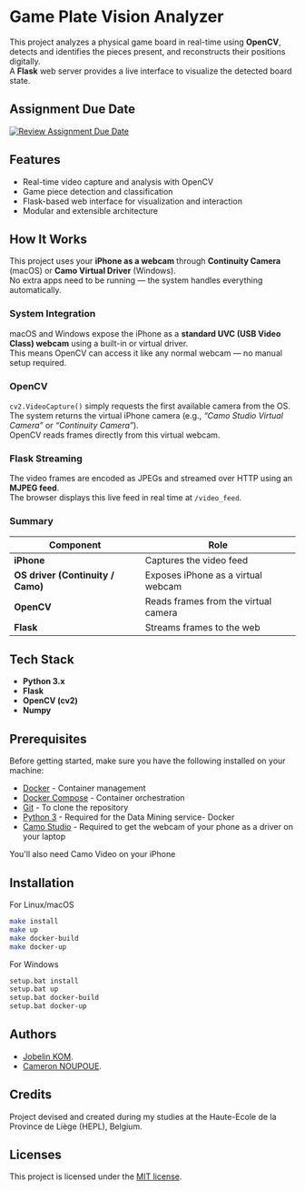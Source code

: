 # Game Plate Vision Analyzer

This project analyzes a physical game board in real-time using **OpenCV**, detects and identifies the pieces present, and reconstructs their positions digitally.  
A **Flask** web server provides a live interface to visualize the detected board state.

## Assignment Due Date

[![Review Assignment Due Date](https://classroom.github.com/assets/deadline-readme-button-22041afd0340ce965d47ae6ef1cefeee28c7c493a6346c4f15d667ab976d596c.svg)](https://classroom.github.com/a/mdfMrQS_)

## Features
- Real-time video capture and analysis with OpenCV  
- Game piece detection and classification  
- Flask-based web interface for visualization and interaction  
- Modular and extensible architecture  

## How It Works

This project uses your **iPhone as a webcam** through **Continuity Camera** (macOS) or **Camo Virtual Driver** (Windows).  
No extra apps need to be running — the system handles everything automatically.

### System Integration

macOS and Windows expose the iPhone as a **standard UVC (USB Video Class) webcam** using a built-in or virtual driver.  
This means OpenCV can access it like any normal webcam — no manual setup required.

### OpenCV

`cv2.VideoCapture()` simply requests the first available camera from the OS.  
The system returns the virtual iPhone camera (e.g., *“Camo Studio Virtual Camera”* or *“Continuity Camera”*).  
OpenCV reads frames directly from this virtual webcam.

### Flask Streaming

The video frames are encoded as JPEGs and streamed over HTTP using an **MJPEG feed**.  
The browser displays this live feed in real time at `/video_feed`.

### Summary

| Component | Role |
|------------|------|
| **iPhone** | Captures the video feed |
| **OS driver (Continuity / Camo)** | Exposes iPhone as a virtual webcam |
| **OpenCV** | Reads frames from the virtual camera |
| **Flask** | Streams frames to the web |

## Tech Stack
- **Python 3.x**
- **Flask**
- **OpenCV (cv2)**
- **Numpy**

## Prerequisites

Before getting started, make sure you have the following installed on your machine:

- [Docker](https://www.docker.com/products/docker-desktop) - Container management
- [Docker Compose](https://docs.docker.com/compose/) - Container orchestration
- [Git](https://git-scm.com/) - To clone the repository
- [Python 3](https://www.python.org/) - Required for the Data Mining service- Docker
- [Camo Studio](camo.studio) - Required to get the webcam of your phone as a driver on your laptop

You'll also need Camo Video on your iPhone

## Installation

For Linux/macOS

```bash
make install
make up
make docker-build
make docker-up
```

For Windows

```bash
setup.bat install
setup.bat up
setup.bat docker-build
setup.bat docker-up
``` 

## Authors

- [Jobelin KOM](https://linkedin.com/in/jobelin-kom/).
- [Cameron NOUPOUE](https://linkedin.com/in/cnoupoue/).

## Credits 

Project devised and created during my studies at the Haute-Ecole de la Province de Liège (HEPL), Belgium.

## Licenses

This project is licensed under the [MIT license](https://mit-license.org/).
